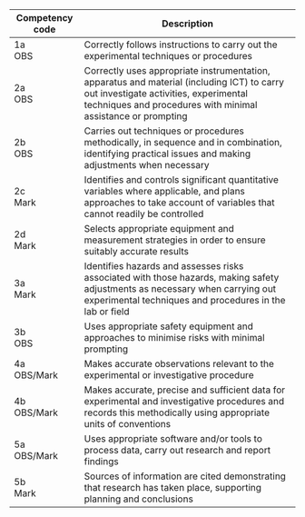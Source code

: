 | Competency code  | Description                                                                                                                                                                                         |
| ---------------- | --------------------------------------------------------------------------------------------------------------------------------------------------------------------------------------------------- |
| 1a </br>OBS      | Correctly follows instructions to carry out the experimental techniques or procedures                                                                                                               |
| 2a </br>OBS      | Correctly uses appropriate instrumentation, apparatus and material (including ICT) to carry out investigate activities, experimental techniques and procedures with minimal assistance or prompting |
| 2b </br>OBS      | Carries out techniques or procedures methodically, in sequence and in combination, identifying practical issues and making adjustments when necessary                                               |
| 2c </br>Mark     | Identifies and controls significant quantitative variables where applicable, and plans approaches to take account of variables that cannot readily be controlled                                    |
| 2d </br>Mark     | Selects appropriate equipment and measurement strategies in order to ensure suitably accurate results                                                                                               |
| 3a </br>Mark     | Identifies hazards and assesses risks associated with those hazards, making safety adjustments as necessary when carrying out experimental techniques and procedures in the lab or field            |
| 3b </br>OBS      | Uses appropriate safety equipment and approaches to minimise risks with minimal prompting                                                                                                           |
| 4a </br>OBS/Mark | Makes accurate observations relevant to the experimental or investigative procedure                                                                                                                 |
| 4b </br>OBS/Mark | Makes accurate, precise and sufficient data for experimental and investigative procedures and records this methodically using appropriate units of conventions                                      |
| 5a </br>OBS/Mark | Uses appropriate software and/or tools to process data, carry out research and report findings                                                                                                      |
| 5b </br>Mark     | Sources of information are cited demonstrating that research has taken place, supporting planning and conclusions                                                                                   |
